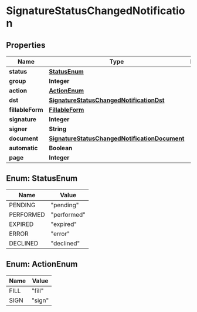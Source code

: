 

# SignatureStatusChangedNotification

## Properties

Name | Type | Description | Notes
------------ | ------------- | ------------- | -------------
**status** | [**StatusEnum**](#StatusEnum) |  |  [optional]
**group** | **Integer** |  |  [optional]
**action** | [**ActionEnum**](#ActionEnum) |  |  [optional]
**dst** | [**SignatureStatusChangedNotificationDst**](SignatureStatusChangedNotificationDst.md) |  |  [optional]
**fillableForm** | [**FillableForm**](FillableForm.md) |  |  [optional]
**signature** | **Integer** |  |  [optional]
**signer** | **String** |  |  [optional]
**document** | [**SignatureStatusChangedNotificationDocument**](SignatureStatusChangedNotificationDocument.md) |  |  [optional]
**automatic** | **Boolean** |  |  [optional]
**page** | **Integer** |  |  [optional]



## Enum: StatusEnum

Name | Value
---- | -----
PENDING | &quot;pending&quot;
PERFORMED | &quot;performed&quot;
EXPIRED | &quot;expired&quot;
ERROR | &quot;error&quot;
DECLINED | &quot;declined&quot;



## Enum: ActionEnum

Name | Value
---- | -----
FILL | &quot;fill&quot;
SIGN | &quot;sign&quot;



